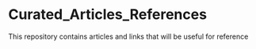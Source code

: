# Curated_Articles_References
This repository contains articles and links that will be useful for reference
